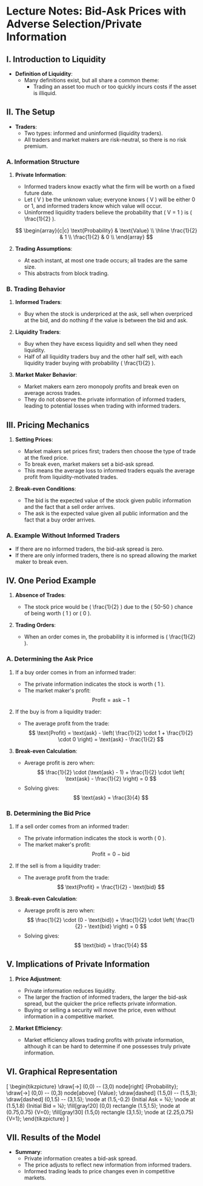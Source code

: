# Lecture Notes: Bid-Ask Prices with Adverse Selection/Private Information

## I. Introduction to Liquidity
- **Definition of Liquidity**: 
  - Many definitions exist, but all share a common theme:
    - Trading an asset too much or too quickly incurs costs if the asset is illiquid.

## II. The Setup
- **Traders**:
  - Two types: informed and uninformed (liquidity traders).
  - All traders and market makers are risk-neutral, so there is no risk premium.
  
### A. Information Structure
1. **Private Information**:
   - Informed traders know exactly what the firm will be worth on a fixed future date.
   - Let \( V \) be the unknown value; everyone knows \( V \) will be either 0 or 1, and informed traders know which value will occur.
   - Uninformed liquidity traders believe the probability that \( V = 1 \) is \( \frac{1}{2} \).

   $$ 
   \begin{array}{c|c}
   \text{Probability} & \text{Value} \\
   \hline
   \frac{1}{2} & 1 \\
   \frac{1}{2} & 0 \\
   \end{array} 
   $$

2. **Trading Assumptions**:
   - At each instant, at most one trade occurs; all trades are the same size.
   - This abstracts from block trading.

### B. Trading Behavior
1. **Informed Traders**:
   - Buy when the stock is underpriced at the ask, sell when overpriced at the bid, and do nothing if the value is between the bid and ask.
2. **Liquidity Traders**:
   - Buy when they have excess liquidity and sell when they need liquidity.
   - Half of all liquidity traders buy and the other half sell, with each liquidity trader buying with probability \( \frac{1}{2} \).

3. **Market Maker Behavior**:
   - Market makers earn zero monopoly profits and break even on average across trades.
   - They do not observe the private information of informed traders, leading to potential losses when trading with informed traders.

## III. Pricing Mechanics
1. **Setting Prices**:
   - Market makers set prices first; traders then choose the type of trade at the fixed price.
   - To break even, market makers set a bid-ask spread.
   - This means the average loss to informed traders equals the average profit from liquidity-motivated trades.

2. **Break-even Conditions**:
   - The bid is the expected value of the stock given public information and the fact that a sell order arrives.
   - The ask is the expected value given all public information and the fact that a buy order arrives.

### A. Example Without Informed Traders
- If there are no informed traders, the bid-ask spread is zero.
- If there are only informed traders, there is no spread allowing the market maker to break even.

## IV. One Period Example
1. **Absence of Trades**:
   - The stock price would be \( \frac{1}{2} \) due to the \( 50-50 \) chance of being worth \( 1 \) or \( 0 \).
  
2. **Trading Orders**:
   - When an order comes in, the probability it is informed is \( \frac{1}{2} \).

### A. Determining the Ask Price
1. If a buy order comes in from an informed trader:
   - The private information indicates the stock is worth \( 1 \).
   - The market maker's profit:
     $$
     \text{Profit} = \text{ask} - 1
     $$
2. If the buy is from a liquidity trader:
   - The average profit from the trade:
     $$
     \text{Profit} = \text{ask} - \left( \frac{1}{2} \cdot 1 + \frac{1}{2} \cdot 0 \right) = \text{ask} - \frac{1}{2}
     $$

3. **Break-even Calculation**:
   - Average profit is zero when:
     $$
     \frac{1}{2} \cdot (\text{ask} - 1) + \frac{1}{2} \cdot \left( \text{ask} - \frac{1}{2} \right) = 0
     $$
   - Solving gives:
     $$
     \text{ask} = \frac{3}{4}
     $$

### B. Determining the Bid Price
1. If a sell order comes from an informed trader:
   - The private information indicates the stock is worth \( 0 \).
   - The market maker's profit:
     $$
     \text{Profit} = 0 - \text{bid}
     $$
2. If the sell is from a liquidity trader:
   - The average profit from the trade:
     $$
     \text{Profit} = \frac{1}{2} - \text{bid}
     $$

3. **Break-even Calculation**:
   - Average profit is zero when:
     $$
     \frac{1}{2} \cdot (0 - \text{bid}) + \frac{1}{2} \cdot \left( \frac{1}{2} - \text{bid} \right) = 0
     $$
   - Solving gives:
     $$
     \text{bid} = \frac{1}{4}
     $$

## V. Implications of Private Information
1. **Price Adjustment**:
   - Private information reduces liquidity.
   - The larger the fraction of informed traders, the larger the bid-ask spread, but the quicker the price reflects private information.
   - Buying or selling a security will move the price, even without information in a competitive market.
  
2. **Market Efficiency**:
   - Market efficiency allows trading profits with private information, although it can be hard to determine if one possesses truly private information.

## VI. Graphical Representation
\[
\begin{tikzpicture}
    \draw[->] (0,0) -- (3,0) node[right] {Probability};
    \draw[->] (0,0) -- (0,3) node[above] {Value};
    \draw[dashed] (1.5,0) -- (1.5,3);
    \draw[dashed] (0,1.5) -- (3,1.5);
    \node at (1.5,-0.2) {Initial Ask = ¾};
    \node at (1.5,1.8) {Initial Bid = ¼};
    \fill[gray!20] (0,0) rectangle (1.5,1.5);
    \node at (0.75,0.75) {V=0};
    \fill[gray!30] (1.5,0) rectangle (3,1.5);
    \node at (2.25,0.75) {V=1};
\end{tikzpicture}
\]

## VII. Results of the Model
- **Summary**:
  - Private information creates a bid-ask spread.
  - The price adjusts to reflect new information from informed traders.
  - Informed trading leads to price changes even in competitive markets.